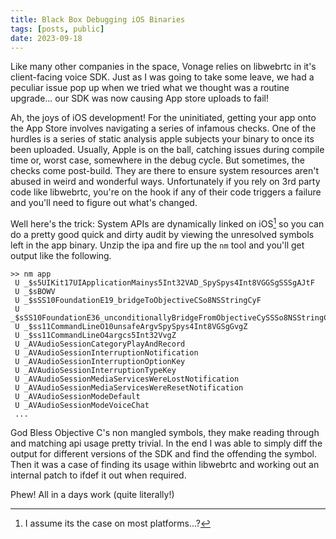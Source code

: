 ```yaml
---
title: Black Box Debugging iOS Binaries
tags: [posts, public]
date: 2023-09-18
---
```

Like many other companies in the space, Vonage relies on libwebrtc in it's client-facing voice SDK. Just as I was going to take some leave, we had a peculiar issue pop up when we tried what we thought was a routine upgrade... our SDK was now causing App store uploads to fail! 

Ah, the joys of iOS development! For the uninitiated, getting your app onto the App Store involves navigating a series of infamous checks. One of the hurdles is a series of static analysis apple subjects your binary to once its been uploaded. Usually, Apple is on the ball, catching issues during compile time or, worst case, somewhere in the debug cycle. But sometimes, the checks come post-build. They are there to ensure system resources aren't abused in weird and wonderful ways. Unfortunately if you rely on 3rd party code like libwebrtc, you're on the hook if any of their code triggers a failure and you'll need to figure out what's changed.

Well here's the trick: System APIs are dynamically linked on iOS[^1] so you can do a pretty good quick and dirty audit by viewing the unresolved symbols left in the app binary. Unzip the ipa and fire up the `nm` tool and you'll get output like the following.

[^1]: I assume its the case on most platforms...?

```
>> nm app
 U _$s5UIKit17UIApplicationMainys5Int32VAD_SpySpys4Int8VGGSgSSSgAJtF
 U _$sBOWV
 U _$sSS10FoundationE19_bridgeToObjectiveCSo8NSStringCyF
 U _$sSS10FoundationE36_unconditionallyBridgeFromObjectiveCySSSo8NSStringCSgFZ
 U _$ss11CommandLineO10unsafeArgvSpySpys4Int8VGSgGvgZ
 U _$ss11CommandLineO4argcs5Int32VvgZ
 U _AVAudioSessionCategoryPlayAndRecord
 U _AVAudioSessionInterruptionNotification
 U _AVAudioSessionInterruptionOptionKey
 U _AVAudioSessionInterruptionTypeKey
 U _AVAudioSessionMediaServicesWereLostNotification
 U _AVAudioSessionMediaServicesWereResetNotification
 U _AVAudioSessionModeDefault
 U _AVAudioSessionModeVoiceChat
 ... 
```

God Bless Objective C's non mangled symbols, they make reading through and matching api usage pretty trivial. In the end I was able to simply diff the output for different versions of the SDK and find the offending the symbol. Then it was a case of finding its usage within libwebrtc and working out an internal patch to ifdef it out when required.

Phew! All in a days work (quite literally!)

